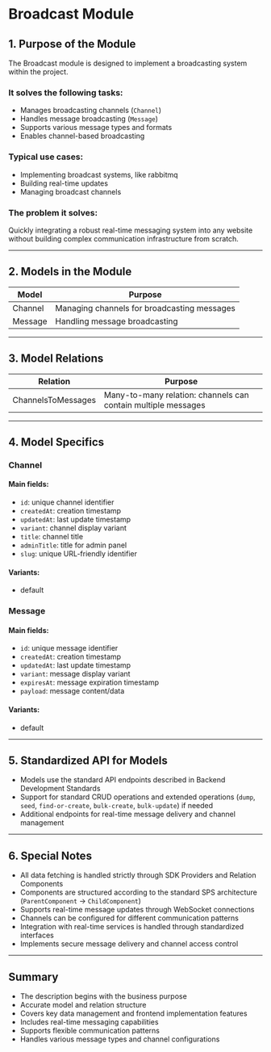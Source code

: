 # Broadcast Module

## 1. Purpose of the Module

The Broadcast module is designed to implement a broadcasting system within the project.

### It solves the following tasks:

- Manages broadcasting channels (`Channel`)
- Handles message broadcasting (`Message`)
- Supports various message types and formats
- Enables channel-based broadcasting

### Typical use cases:

- Implementing broadcast systems, like rabbitmq
- Building real-time updates
- Managing broadcast channels

### The problem it solves:

Quickly integrating a robust real-time messaging system into any website without building complex communication infrastructure from scratch.

---

## 2. Models in the Module

| Model   | Purpose                                     |
| ------- | ------------------------------------------- |
| Channel | Managing channels for broadcasting messages |
| Message | Handling message broadcasting               |

---

## 3. Model Relations

| Relation           | Purpose                                                       |
| ------------------ | ------------------------------------------------------------- |
| ChannelsToMessages | Many-to-many relation: channels can contain multiple messages |

---

## 4. Model Specifics

### Channel

#### Main fields:

- `id`: unique channel identifier
- `createdAt`: creation timestamp
- `updatedAt`: last update timestamp
- `variant`: channel display variant
- `title`: channel title
- `adminTitle`: title for admin panel
- `slug`: unique URL-friendly identifier

#### Variants:

- default

### Message

#### Main fields:

- `id`: unique message identifier
- `createdAt`: creation timestamp
- `updatedAt`: last update timestamp
- `variant`: message display variant
- `expiresAt`: message expiration timestamp
- `payload`: message content/data

#### Variants:

- default

---

## 5. Standardized API for Models

- Models use the standard API endpoints described in Backend Development Standards
- Support for standard CRUD operations and extended operations (`dump`, `seed`, `find-or-create`, `bulk-create`, `bulk-update`) if needed
- Additional endpoints for real-time message delivery and channel management

---

## 6. Special Notes

- All data fetching is handled strictly through SDK Providers and Relation Components
- Components are structured according to the standard SPS architecture (`ParentComponent` → `ChildComponent`)
- Supports real-time message updates through WebSocket connections
- Channels can be configured for different communication patterns
- Integration with real-time services is handled through standardized interfaces
- Implements secure message delivery and channel access control

---

## Summary

- The description begins with the business purpose
- Accurate model and relation structure
- Covers key data management and frontend implementation features
- Includes real-time messaging capabilities
- Supports flexible communication patterns
- Handles various message types and channel configurations
